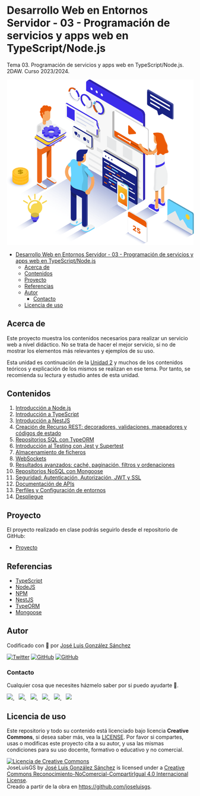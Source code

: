 # Desarrollo Web en Entornos Servidor - 03 - Programación de servicios y apps web en TypeScript/Node.js

Tema 03. Programación de servicios y apps web en TypeScript/Node.js. 2DAW. Curso 2023/2024.

![imagen](https://github.com/joseluisgs/DesarrolloWebEntornosServidor-00-2023-2024/raw/master/images/servicios.png)
- [Desarrollo Web en Entornos Servidor - 03 - Programación de servicios y apps web en TypeScript/Node.js](#desarrollo-web-en-entornos-servidor---03---programación-de-servicios-y-apps-web-en-typescriptnodejs)
  - [Acerca de](#acerca-de)
  - [Contenidos](#contenidos)
  - [Proyecto](#proyecto)
  - [Referencias](#referencias)
  - [Autor](#autor)
    - [Contacto](#contacto)
  - [Licencia de uso](#licencia-de-uso)

## Acerca de
Este proyecto muestra los contenidos necesarios para realizar un servicio web a nivel didáctico. No se trata de hacer el mejor servicio, si no de mostrar los elementos más relevantes y ejemplos de su uso.

Esta unidad es continuación de la [Unidad 2](https://github.com/joseluisgs/DesarrolloWebEntornosServidor-03-Proyecto-2023-2024) y muchos de los contenidos teóricos y explicación de los mismos se realizan en ese tema. Por tanto, se recomienda su lectura y estudio antes de esta unidad.

## Contenidos
1. [Introducción a Node.js](./01-IntroNodeJS.md)
2. [Introducción a TypeScript](./02-IntroTypeScript.md)
3. [Introducción a NestJS](./03-IntroNestJS.md)
4. [Creación de Recurso REST: decoradores, validaciones, mapeadores y códigos de estado](./04-CreacionRecursos.md)
5. [Repositorios SQL con TypeORM](./05-TypeORM.md)
6. [Introducción al Testing con Jest y Supertest](./06-Testing.md)
7. [Almacenamiento de ficheros](./07-AlacenamientoFicheros.md)
8. [WebSockets](./08-WebSockets.md)
9. [Resultados avanzados: caché, paginación, filtros y ordenaciones](./09-EndpointsAvanzados.md)
10. [Repositorios NoSQL con Mongoose](./10-MongoDB.md)
11. [Seguridad: Autenticación, Autorización, JWT y SSL](./11-Seguridad.md)
12. [Documentación de APIs](./12-Documentacion.md)
13. [Perfiles y Configuración de entornos](./13-Perfiles.md)
14. [Despliegue](./14-Despliegue.md)

## Proyecto
El proyecto realizado en clase podrás seguirlo desde el repositorio de GitHub:
- [Proyecto](https://github.com/joseluisgs/DesarrolloWebEntornosServidor-03-Proyecto-2023-2024)


## Referencias
- [TypeScript](https://www.typescriptlang.org/)
- [NodeJS](https://nodejs.org/es/)
- [NPM](https://www.npmjs.com/)
- [NestJS](https://nestjs.com/)
- [TypeORM](https://typeorm.io/#/)
- [Mongoose](https://mongoosejs.com/)

## Autor

Codificado con :sparkling_heart: por [José Luis González Sánchez](https://twitter.com/JoseLuisGS_)

[![Twitter](https://img.shields.io/twitter/follow/JoseLuisGS_?style=social)](https://twitter.com/JoseLuisGS_)
[![GitHub](https://img.shields.io/github/followers/joseluisgs?style=social)](https://github.com/joseluisgs)
[![GitHub](https://img.shields.io/github/stars/joseluisgs?style=social)](https://github.com/joseluisgs)

### Contacto

<p>
  Cualquier cosa que necesites házmelo saber por si puedo ayudarte 💬.
</p>
<p>
 <a href="https://joseluisgs.dev" target="_blank">
        <img src="https://joseluisgs.github.io/img/favicon.png" 
    height="30">
    </a>  &nbsp;&nbsp;
    <a href="https://github.com/joseluisgs" target="_blank">
        <img src="https://distreau.com/github.svg" 
    height="30">
    </a> &nbsp;&nbsp;
        <a href="https://twitter.com/JoseLuisGS_" target="_blank">
        <img src="https://i.imgur.com/U4Uiaef.png" 
    height="30">
    </a> &nbsp;&nbsp;
    <a href="https://www.linkedin.com/in/joseluisgonsan" target="_blank">
        <img src="https://upload.wikimedia.org/wikipedia/commons/thumb/c/ca/LinkedIn_logo_initials.png/768px-LinkedIn_logo_initials.png" 
    height="30">
    </a>  &nbsp;&nbsp;
    <a href="https://g.dev/joseluisgs" target="_blank">
        <img loading="lazy" src="https://googlediscovery.com/wp-content/uploads/google-developers.png" 
    height="30">
    </a>  &nbsp;&nbsp;
<a href="https://www.youtube.com/@joseluisgs" target="_blank">
        <img loading="lazy" src="https://upload.wikimedia.org/wikipedia/commons/e/ef/Youtube_logo.png" 
    height="30">
    </a>  
</p>

## Licencia de uso

Este repositorio y todo su contenido está licenciado bajo licencia **Creative Commons**, si desea saber más, vea
la [LICENSE](https://joseluisgs.dev/docs/license/). Por favor si compartes, usas o modificas este proyecto cita a su
autor, y usa las mismas condiciones para su uso docente, formativo o educativo y no comercial.

<a rel="license" href="http://creativecommons.org/licenses/by-nc-sa/4.0/"><img alt="Licencia de Creative Commons" style="border-width:0" src="https://i.creativecommons.org/l/by-nc-sa/4.0/88x31.png" /></a><br /><span xmlns:dct="http://purl.org/dc/terms/" property="dct:title">
JoseLuisGS</span>
by <a xmlns:cc="http://creativecommons.org/ns#" href="https://joseluisgs.dev/" property="cc:attributionName" rel="cc:attributionURL">
José Luis González Sánchez</a> is licensed under
a <a rel="license" href="http://creativecommons.org/licenses/by-nc-sa/4.0/">Creative Commons
Reconocimiento-NoComercial-CompartirIgual 4.0 Internacional License</a>.<br />Creado a partir de la obra
en <a xmlns:dct="http://purl.org/dc/terms/" href="https://github.com/joseluisgs" rel="dct:source">https://github.com/joseluisgs</a>.
